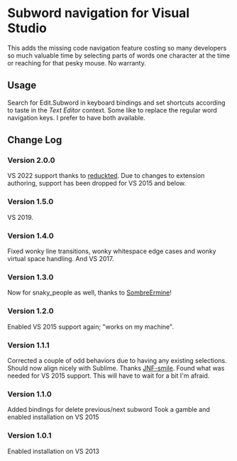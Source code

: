 # Subword navigation for Visual Studio
This adds the missing code navigation feature costing so many developers so much valuable time by selecting parts of words one character at the time or reaching for that pesky mouse. No warranty.

## Usage
Search for Edit.Subword in keyboard bindings and set shortcuts according to taste in the _Text Editor_ context. Some like to replace the regular word navigation keys. I prefer to have both available.

## Change Log

### Version 2.0.0
VS 2022 support thanks to [reduckted](https://github.com/reduckted). Due to changes to extension authoring, support has been dropped for VS 2015 and below.

### Version 1.5.0
VS 2019.

### Version 1.4.0
Fixed wonky line transitions, wonky whitespace edge cases and wonky virtual space handling. And VS 2017.

### Version 1.3.0
Now for snaky_people as well, thanks to [SombreErmine](https://social.msdn.microsoft.com/profile/sombreermine/)!

### Version 1.2.0
Enabled VS 2015 support again; "works on my machine".

### Version 1.1.1
Corrected a couple of odd behaviors due to having any existing selections. Should now align nicely with Sublime. Thanks [JNF-smile](https://social.msdn.microsoft.com/profile/jnf-smile/).
Found what was needed for VS 2015 support. This will have to wait for a bit I'm afraid.

### Version 1.1.0
Added bindings for delete previous/next subword
Took a gamble and enabled installation on VS 2015

### Version 1.0.1
Enabled installation on VS 2013

